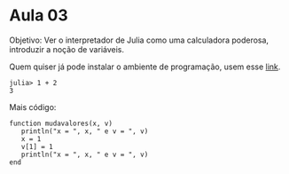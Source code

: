 # Aula 03

Objetivo: Ver o interpretador de Julia como uma calculadora poderosa, introduzir a noção de variáveis.

Quem quiser já pode instalar o ambiente de programação, usem esse [link](https://julialang.org/).

~~~ {.julia}
julia> 1 + 2
3
~~~

Mais código:

~~~ {.julia .numberLines}
function mudavalores(x, v)
   println("x = ", x, " e v = ", v)
   x = 1
   v[1] = 1
   println("x = ", x, " e v = ", v)
end
~~~